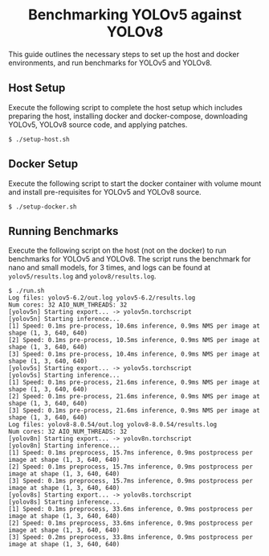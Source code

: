 <center> <h1>Benchmarking YOLOv5 against YOLOv8</h1> </center>

This guide outlines the necessary steps to set up the host and docker environments, and run benchmarks for YOLOv5 and YOLOv8.

## Host Setup
Execute the following script to complete the host setup which includes preparing the host, installing docker and docker-compose, downloading YOLOv5, YOLOv8 source code, and applying patches.
```
$ ./setup-host.sh
```

## Docker Setup
Execute the following script to start the docker container with volume mount and install pre-requisites for YOLOv5 and YOLOv8 source.
```
$ ./setup-docker.sh
```

## Running Benchmarks
Execute the following script on the host (not on the docker) to run benchmarks for YOLOv5 and YOLOv8. The script runs the benchmark for nano and small models, for 3 times, and logs can be found at `yolov5/results.log` and `yolov8/results.log`.
```
$ ./run.sh 
Log files: yolov5-6.2/out.log yolov5-6.2/results.log
Num cores: 32 AIO_NUM_THREADS: 32
[yolov5n] Starting export... -> yolov5n.torchscript
[yolov5n] Starting inference... 
[1] Speed: 0.1ms pre-process, 10.6ms inference, 0.9ms NMS per image at shape (1, 3, 640, 640)
[2] Speed: 0.1ms pre-process, 10.5ms inference, 0.9ms NMS per image at shape (1, 3, 640, 640)
[3] Speed: 0.1ms pre-process, 10.4ms inference, 0.9ms NMS per image at shape (1, 3, 640, 640)
[yolov5s] Starting export... -> yolov5s.torchscript
[yolov5s] Starting inference... 
[1] Speed: 0.1ms pre-process, 21.6ms inference, 0.9ms NMS per image at shape (1, 3, 640, 640)
[2] Speed: 0.1ms pre-process, 21.6ms inference, 0.9ms NMS per image at shape (1, 3, 640, 640)
[3] Speed: 0.1ms pre-process, 21.6ms inference, 0.9ms NMS per image at shape (1, 3, 640, 640)
Log files: yolov8-8.0.54/out.log yolov8-8.0.54/results.log
Num cores: 32 AIO_NUM_THREADS: 32
[yolov8n] Starting export... -> yolov8n.torchscript
[yolov8n] Starting inference... 
[1] Speed: 0.1ms preprocess, 15.7ms inference, 0.9ms postprocess per image at shape (1, 3, 640, 640)
[2] Speed: 0.1ms preprocess, 15.7ms inference, 0.9ms postprocess per image at shape (1, 3, 640, 640)
[3] Speed: 0.1ms preprocess, 15.7ms inference, 0.9ms postprocess per image at shape (1, 3, 640, 640)
[yolov8s] Starting export... -> yolov8s.torchscript
[yolov8s] Starting inference... 
[1] Speed: 0.1ms preprocess, 33.6ms inference, 0.9ms postprocess per image at shape (1, 3, 640, 640)
[2] Speed: 0.1ms preprocess, 33.6ms inference, 0.9ms postprocess per image at shape (1, 3, 640, 640)
[3] Speed: 0.2ms preprocess, 33.8ms inference, 0.9ms postprocess per image at shape (1, 3, 640, 640)
```